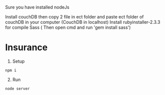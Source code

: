 Sure you have installed nodeJs

Install couchDB then copy 2 file in ect folder and paste ect folder of couchDB in your computer (CouchDB in localhost)
Install rubyinstaller-2.3.3 for compile Sass ( Then open cmd and run 'gem install sass')

# Insurance

1. Setup 
```
npm i
```
2. Run
```
node server
```
